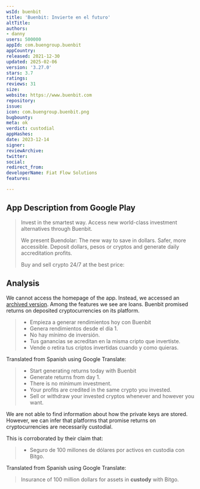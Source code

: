 ```yaml
---
wsId: buenbit
title: 'Buenbit: Invierte en el futuro'
altTitle: 
authors:
- danny
users: 500000
appId: com.buengroup.buenbit
appCountry: 
released: 2021-12-30
updated: 2025-02-06
version: '3.27.0'
stars: 3.7
ratings: 
reviews: 31
size: 
website: https://www.buenbit.com
repository: 
issue: 
icon: com.buengroup.buenbit.png
bugbounty: 
meta: ok
verdict: custodial
appHashes: 
date: 2023-12-14
signer: 
reviewArchive: 
twitter: 
social: 
redirect_from: 
developerName: Fiat Flow Solutions
features: 

---
```


## App Description from Google Play

> Invest in the smartest way.
> Access new world-class investment alternatives through Buenbit.
>
> We present Buendolar: The new way to save in dollars. Safer, more accessible.
> Deposit dollars, pesos or cryptos and generate daily accreditation profits.
>
> Buy and sell crypto 24/7 at the best price:

## Analysis 

We cannot access the homepage of the app. Instead, we accessed an [archived version](https://web.archive.org/web/20220117152712/https://www.buenbit.com/es-mx#compra-y-vende-cripto). Among the features we see are loans. Buenbit promised returns on deposited cryptocurrencies on its platform. 

> - Empieza a generar rendimientos hoy con Buenbit
> - Genera rendimientos desde el día 1.
> - No hay mínimo de inversión.
> - Tus ganancias se acreditan en la misma cripto que invertiste.
> - Vende o retira tus criptos invertidas cuando y como quieras.

Translated from Spanish using Google Translate:

> - Start generating returns today with Buenbit
> - Generate returns from day 1.
> - There is no minimum investment.
> - Your profits are credited in the same crypto you invested.
> - Sell or withdraw your invested cryptos whenever and however you want.

We are not able to find information about how the private keys are stored. However, we can infer that platforms that promise returns on cryptocurrencies are necessarily custodial. 

This is corroborated by their claim that: 

> - Seguro de 100 millones de dólares por activos en custodia con Bitgo.

Translated from Spanish using Google Translate: 

> Insurance of 100 million dollars for assets in **custody** with Bitgo.
